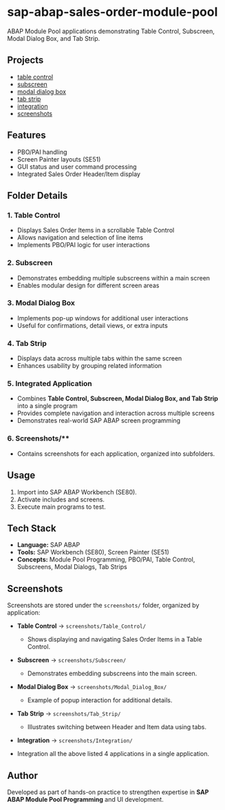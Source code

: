 # sap-abap-sales-order-module-pool
ABAP Module Pool applications demonstrating Table Control, Subscreen, Modal Dialog Box, and Tab Strip.

## Projects
- [table control](Table-Control/)
- [subscreen](Subscreen/)
- [modal dialog box](Modal-Dialog-Box/)
- [tab strip](Tab-Strip/)
- [integration](integration/)
- [screenshots](screenshots/)
  
## Features
- PBO/PAI handling
- Screen Painter layouts (SE51)
- GUI status and user command processing
- Integrated Sales Order Header/Item display

## Folder Details  

### 1️. Table Control  
- Displays Sales Order Items in a scrollable Table Control  
- Allows navigation and selection of line items  
- Implements PBO/PAI logic for user interactions  

### 2️. Subscreen  
- Demonstrates embedding multiple subscreens within a main screen  
- Enables modular design for different screen areas  

### 3️. Modal Dialog Box  
- Implements pop-up windows for additional user interactions  
- Useful for confirmations, detail views, or extra inputs  

### 4️. Tab Strip  
- Displays data across multiple tabs within the same screen  
- Enhances usability by grouping related information  

### 5️. Integrated Application  
- Combines **Table Control, Subscreen, Modal Dialog Box, and Tab Strip** into a single program  
- Provides complete navigation and interaction across multiple screens  
- Demonstrates real-world SAP ABAP screen programming  

 ### 6. Screenshots/**  
- Contains screenshots for each application, organized into subfolders.
 
## Usage
1. Import into SAP ABAP Workbench (SE80).
2. Activate includes and screens.
3. Execute main programs to test.

## Tech Stack  
- **Language:** SAP ABAP  
- **Tools:** SAP Workbench (SE80), Screen Painter (SE51)  
- **Concepts:** Module Pool Programming, PBO/PAI, Table Control, Subscreens, Modal Dialogs, Tab Strips  

## Screenshots  

Screenshots are stored under the `screenshots/` folder, organized by application:  

- **Table Control** → `screenshots/Table_Control/`  
  - Shows displaying and navigating Sales Order Items in a Table Control.  

- **Subscreen** → `screenshots/Subscreen/`  
  - Demonstrates embedding subscreens into the main screen.  

- **Modal Dialog Box** → `screenshots/Modal_Dialog_Box/`  
  - Example of popup interaction for additional details.  

- **Tab Strip** → `screenshots/Tab_Strip/`  
  - Illustrates switching between Header and Item data using tabs.

- **Integration** → `screenshots/Integration/`
- Integration all the above listed 4 applications in a single application.

  
## Author  
Developed as part of hands-on practice to strengthen expertise in **SAP ABAP Module Pool Programming** and UI development.  
